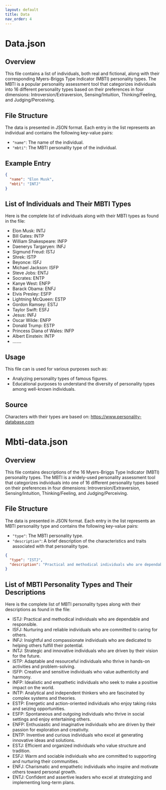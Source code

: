 ```yaml
---
layout: default
title: Data
nav_order: 4
---
```


# Data.json

## Overview
This file contains a list of individuals, both real and fictional, along with their corresponding Myers-Briggs Type Indicator (MBTI) personality types. The MBTI is a popular personality assessment tool that categorizes individuals into 16 different personality types based on their preferences in four dimensions: Introversion/Extraversion, Sensing/Intuition, Thinking/Feeling, and Judging/Perceiving.

## File Structure
The data is presented in JSON format. Each entry in the list represents an individual and contains the following key-value pairs:
- `"name"`: The name of the individual.
- `"mbti"`: The MBTI personality type of the individual.

## Example Entry
```json
{
  "name": "Elon Musk",
  "mbti": "INTJ"
}
```

## List of Individuals and Their MBTI Types
Here is the complete list of individuals along with their MBTI types as found in the file:

- Elon Musk: INTJ
- Bill Gates: INTP
- William Shakespeare: INFP
- Daenerys Targaryen: INFJ
- Sigmund Freud: ISTJ
- Shrek: ISTP
- Beyonce: ISFJ
- Michael Jackson: ISFP
- Steve Jobs: ENTJ
- Socrates: ENTP
- Kanye West: ENFP
- Barack Obama: ENFJ
- Elvis Presley: ESFP
- Lightning McQueen: ESTP
- Gordon Ramsey: ESTJ
- Taylor Swift: ESFJ
- Jesus: INFJ
- Oscar Wilde: ENFP
- Donald Trump: ESTP
- Princess Diana of Wales: INFP
- Albert Einstein: INTP
- .......

## Usage
This file can is used for various purposes such as:
- Analyzing personality types of famous figures.
- Educational purposes to understand the diversity of personality types among well-known individuals.

## Source
Characters with their types are based on: https://www.personality-database.com


# Mbti-data.json

## Overview
This file contains descriptions of the 16 Myers-Briggs Type Indicator (MBTI) personality types. The MBTI is a widely-used personality assessment tool that categorizes individuals into one of 16 different personality types based on their preferences in four dimensions: Introversion/Extraversion, Sensing/Intuition, Thinking/Feeling, and Judging/Perceiving.

## File Structure
The data is presented in JSON format. Each entry in the list represents an MBTI personality type and contains the following key-value pairs:
- `"type"`: The MBTI personality type.
- `"description"`: A brief description of the characteristics and traits associated with that personality type.

```json
{
  "type": "ISTJ",
  "description": "Practical and methodical individuals who are dependable and responsible."
}
```

## List of MBTI Personality Types and Their Descriptions
Here is the complete list of MBTI personality types along with their descriptions as found in the file:

- ISTJ: Practical and methodical individuals who are dependable and responsible.
- ISFJ: Nurturing and reliable individuals who are committed to caring for others.
- INFJ: Insightful and compassionate individuals who are dedicated to helping others fulfill their potential.
- INTJ: Strategic and innovative individuals who are driven by their vision for the future.
- ISTP: Adaptable and resourceful individuals who thrive in hands-on activities and problem-solving.
- ISFP: Creative and sensitive individuals who value authenticity and harmony.
- INFP: Idealistic and empathetic individuals who seek to make a positive impact on the world.
- INTP: Analytical and independent thinkers who are fascinated by complex systems and theories.
- ESTP: Energetic and action-oriented individuals who enjoy taking risks and seizing opportunities.
- ESFP: Spontaneous and outgoing individuals who thrive in social settings and enjoy entertaining others.
- ENFP: Enthusiastic and imaginative individuals who are driven by their passion for exploration and creativity.
- ENTP: Inventive and curious individuals who excel at generating innovative ideas and solutions.
- ESTJ: Efficient and organized individuals who value structure and tradition.
- ESFJ: Warm and sociable individuals who are committed to supporting and nurturing their communities.
- ENFJ: Charismatic and empathetic individuals who inspire and motivate others toward personal growth.
- ENTJ: Confident and assertive leaders who excel at strategizing and implementing long-term plans.
